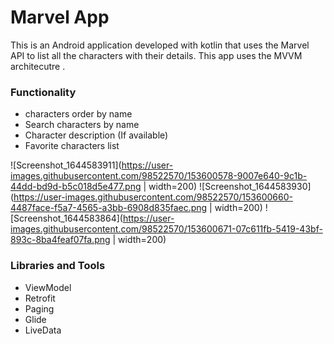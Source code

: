 # Marvel App

This is an Android application developed with kotlin that uses the Marvel API to list all the characters with their details. This app uses the MVVM architecutre . 


### Functionality
- characters order by name
- Search characters by name
- Character description (If available)
- Favorite characters list

![Screenshot_1644583911](https://user-images.githubusercontent.com/98522570/153600578-9007e640-9c1b-44dd-bd9d-b5c018d5e477.png | width=200)
![Screenshot_1644583930](https://user-images.githubusercontent.com/98522570/153600660-4487face-f5a7-4565-a3bb-6908d835faec.png | width=200)
![Screenshot_1644583864](https://user-images.githubusercontent.com/98522570/153600671-07c611fb-5419-43bf-893c-8ba4feaf07fa.png | width=200)

### Libraries and Tools 
- ViewModel
- Retrofit
- Paging 
- Glide
- LiveData


